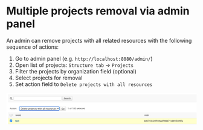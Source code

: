 # Multiple projects removal via admin panel

An admin can remove projects with all related resources with the following sequence of actions:

1. Go to admin panel (e.g. `http://localhost:8080/admin/`)
2. Open list of projects: `Structure tab` -> `Projects`
3. Filter the projects by organization field (optional)
4. Select projects for removal
5. Set action field to `Delete projects with all resources`

![Project removal](../img/project-removal.png)
